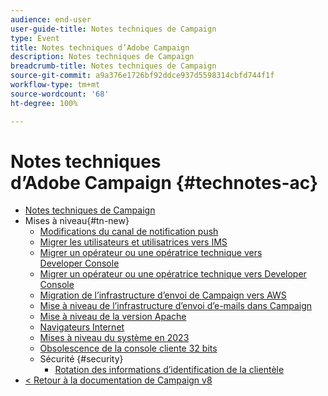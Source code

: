 ```yaml
---
audience: end-user
user-guide-title: Notes techniques de Campaign
type: Event
title: Notes techniques d’Adobe Campaign
description: Notes techniques de Campaign
breadcrumb-title: Notes techniques de Campaign
source-git-commit: a9a376e1726bf92ddce937d5598314cbfd744f1f
workflow-type: tm+mt
source-wordcount: '68'
ht-degree: 100%

---
```



# Notes techniques d’Adobe Campaign {#technotes-ac}

+ [Notes techniques de Campaign](technotes-home.md)
+ Mises à niveau{#tn-new}
   + [Modifications du canal de notification push](upgrades/push-technote.md)
   + [Migrer les utilisateurs et utilisatrices vers IMS](upgrades/migrate-users-to-ims.md)
   + [Migrer un opérateur ou une opératrice technique vers Developer Console](upgrades/ims-migration.md)
   + [Migrer un opérateur ou une opératrice technique vers Developer Console](upgrades/ims-migration-old.md)
   + [Migration de l’infrastructure d’envoi de Campaign vers AWS](upgrades/migrate-to-aws.md)
   + [Mise à niveau de l’infrastructure d’envoi d’e-mails dans Campaign](upgrades/upgrade-to-aws.md)
   + [Mise à niveau de la version Apache](upgrades/apache.md)
   + [Navigateurs Internet](upgrades/browsers.md)
   + [Mises à niveau du système en 2023](upgrades/tech-stack-upgrade.md)
   + [Obsolescence de la console cliente 32 bits](upgrades/console.md)
   + Sécurité {#security}
      + [Rotation des informations d’identification de la clientèle](security/credential-rotation-guide.md)
+ [&lt; Retour à la documentation de Campaign v8](https://experienceleague.adobe.com/fr/docs/campaign/campaign-v8/campaign-home)
